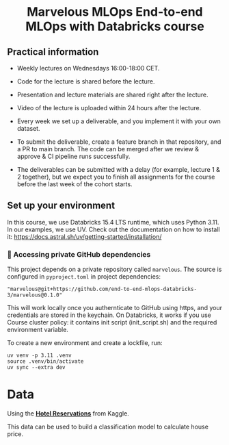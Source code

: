<h1 align="center">
Marvelous MLOps End-to-end MLOps with Databricks course

## Practical information
- Weekly lectures on Wednesdays 16:00-18:00 CET.
- Code for the lecture is shared before the lecture.
- Presentation and lecture materials are shared right after the lecture.
- Video of the lecture is uploaded within 24 hours after the lecture.

- Every week we set up a deliverable, and you implement it with your own dataset.
- To submit the deliverable, create a feature branch in that repository, and a PR to main branch. The code can be merged after we review & approve & CI pipeline runs successfully.
- The deliverables can be submitted with a delay (for example, lecture 1 & 2 together), but we expect you to finish all assignments for the course before the last week of the cohort starts.


## Set up your environment
In this course, we use Databricks 15.4 LTS runtime, which uses Python 3.11.
In our examples, we use UV. Check out the documentation on how to install it: https://docs.astral.sh/uv/getting-started/installation/

### 🔐 Accessing private GitHub dependencies

This project depends on a private repository called `marvelous`.
The source is configured in `pyproject.toml` in project dependencies:

```
"marvelous@git+https://github.com/end-to-end-mlops-databricks-3/marvelous@0.1.0"
```

This will work locally once you authernticate to GitHub using https, and your credentials are stored in the keychain.
On Databricks, it works if you use Course cluster policy: it contains init script (init_script.sh) and the required environment variable.

To create a new environment and create a lockfile, run:

```
uv venv -p 3.11 .venv
source .venv/bin/activate
uv sync --extra dev
```



# Data
Using the [**Hotel Reservations**](https://www.kaggle.com/code/devraai/hotel-reservations-classification-analysis) from Kaggle.

This data can be used to build a classification model to calculate house price.
